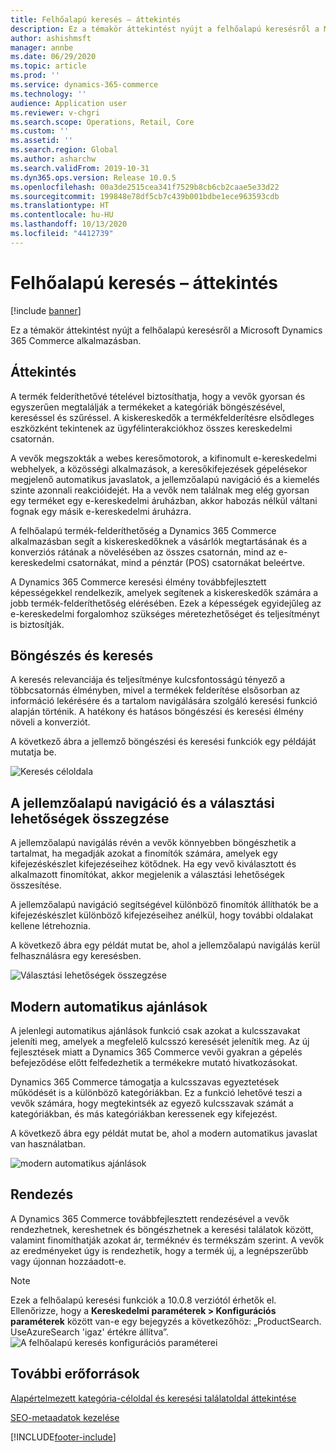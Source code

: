 ```yaml
---
title: Felhőalapú keresés – áttekintés
description: Ez a témakör áttekintést nyújt a felhőalapú keresésről a Microsoft Dynamics 365 Commerce alkalmazásban.
author: ashishmsft
manager: annbe
ms.date: 06/29/2020
ms.topic: article
ms.prod: ''
ms.service: dynamics-365-commerce
ms.technology: ''
audience: Application user
ms.reviewer: v-chgri
ms.search.scope: Operations, Retail, Core
ms.custom: ''
ms.assetid: ''
ms.search.region: Global
ms.author: asharchw
ms.search.validFrom: 2019-10-31
ms.dyn365.ops.version: Release 10.0.5
ms.openlocfilehash: 00a3de2515cea341f7529b8cb6cb2caae5e33d22
ms.sourcegitcommit: 199848e78df5cb7c439b001bdbe1ece963593cdb
ms.translationtype: HT
ms.contentlocale: hu-HU
ms.lasthandoff: 10/13/2020
ms.locfileid: "4412739"
---
```

# <a name="cloud-powered-search-overview"></a>Felhőalapú keresés – áttekintés


[!include [banner](includes/banner.md)]

Ez a témakör áttekintést nyújt a felhőalapú keresésről a Microsoft Dynamics 365 Commerce alkalmazásban.

## <a name="overview"></a>Áttekintés

A termék felderíthetővé tételével biztosíthatja, hogy a vevők gyorsan és egyszerűen megtalálják a termékeket a kategóriák böngészésével, kereséssel és szűréssel. A kiskereskedők a termékfelderítésre elsődleges eszközként tekintenek az ügyfélinterakciókhoz összes kereskedelmi csatornán.

A vevők megszokták a webes keresőmotorok, a kifinomult e-kereskedelmi webhelyek, a közösségi alkalmazások, a keresőkifejezések gépelésekor megjelenő automatikus javaslatok, a jellemzőalapú navigáció és a kiemelés szinte azonnali reakcióidejét. Ha a vevők nem találnak meg elég gyorsan egy terméket egy e-kereskedelmi áruházban, akkor habozás nélkül váltani fognak egy másik e-kereskedelmi áruházra.

A felhőalapú termék-felderíthetőség a Dynamics 365 Commerce alkalmazásban segít a kiskereskedőknek a vásárlók megtartásának és a konverziós rátának a növelésében az összes csatornán, mind az e-kereskedelmi csatornákat, mind a pénztár (POS) csatornákat beleértve.

A Dynamics 365 Commerce keresési élmény továbbfejlesztett képességekkel rendelkezik, amelyek segítenek a kiskereskedők számára a jobb termék-felderíthetőség elérésében. Ezek a képességek egyidejűleg az e-kereskedelmi forgalomhoz szükséges méretezhetőséget és teljesítményt is biztosítják.

## <a name="browse-and-search"></a>Böngészés és keresés

A keresés relevanciája és teljesítménye kulcsfontosságú tényező a többcsatornás élményben, mivel a termékek felderítése elsősorban az információ lekérésére és a tartalom navigálására szolgáló keresési funkció alapján történik. A hatékony és hatásos böngészési és keresési élmény növeli a konverziót.

A következő ábra a jellemző böngészési és keresési funkciók egy példáját mutatja be.

![Keresés céloldala](./media/SearchLanding.png)

## <a name="faceted-navigation-and-choice-summary"></a>A jellemzőalapú navigáció és a választási lehetőségek összegzése 

A jellemzőalapú navigálás révén a vevők könnyebben böngészhetik a tartalmat, ha megadják azokat a finomítók számára, amelyek egy kifejezéskészlet kifejezéseihez kötődnek. Ha egy vevő kiválasztott és alkalmazott finomítókat, akkor megjelenik a választási lehetőségek összesítése. 

A jellemzőalapú navigáció segítségével különböző finomítók állíthatók be a kifejezéskészlet különböző kifejezéseihez anélkül, hogy további oldalakat kellene létrehoznia. 

A következő ábra egy példát mutat be, ahol a jellemzőalapú navigálás kerül felhasználásra egy keresésben.

![Választási lehetőségek összegzése](./media/ChoiceSummary.png)

## <a name="immersive-autosuggest"></a>Modern automatikus ajánlások

A jelenlegi automatikus ajánlások funkció csak azokat a kulcsszavakat jeleníti meg, amelyek a megfelelő kulcsszó keresését jelenítik meg. Az új fejlesztések miatt a Dynamics 365 Commerce vevői gyakran a gépelés befejeződése előtt felfedezhetik a termékekre mutató hivatkozásokat.

Dynamics 365 Commerce támogatja a kulcsszavas egyeztetések működését is a különböző kategóriákban. Ez a funkció lehetővé teszi a vevők számára, hogy megtekintsék az egyező kulcsszavak számát a kategóriákban, és más kategóriákban keressenek egy kifejezést.

A következő ábra egy példát mutat be, ahol a modern automatikus javaslat van használatban.

![modern automatikus ajánlások](./media/ImmersiveAutoSuggestUX.png)

## <a name="sort"></a>Rendezés

A Dynamics 365 Commerce továbbfejlesztett rendezésével a vevők rendezhetnek, kereshetnek és böngészhetnek a keresési találatok között, valamint finomíthatják azokat ár, terméknév és termékszám szerint. A vevők az eredményeket úgy is rendezhetik, hogy a termék új, a legnépszerűbb vagy újonnan hozzáadott-e.

>[!NOTE]
>Ezek a felhőalapú keresési funkciók a 10.0.8 verziótól érhetők el. Ellenőrizze, hogy a **Kereskedelmi paraméterek > Konfigurációs paraméterek** között van-e egy bejegyzés a következőhöz: „ProductSearch. UseAzureSearch 'igaz' értékre állítva”. 
![A felhőalapú keresés konfigurációs paraméterei](./media/CloudPoweredSearchConfigurationParameters.png)

## <a name="additional-resources"></a>További erőforrások

[Alapértelmezett kategória-céloldal és keresési találatoldal áttekintése](category-search-page-overview.md)

[SEO-metaadatok kezelése](manage-seo-metadata.md)


[!INCLUDE[footer-include](../includes/footer-banner.md)]